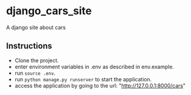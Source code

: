 # django_cars_site
A django site about cars

## Instructions
- Clone the project.
- enter environment variables in .env as described in env.example.
- run `source .env`.
- run `python manage.py runserver` to start the application.
- access the application by going to the url: "http://127.0.0.1:8000/cars"
